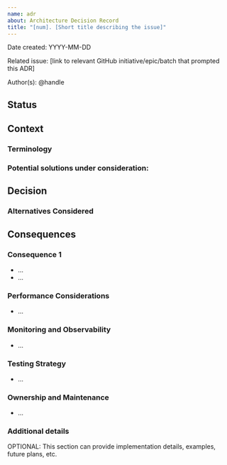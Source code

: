 ```yaml
---
name: adr
about: Architecture Decision Record
title: "[num]. [Short title describing the issue]"
---
```


Date created: YYYY-MM-DD

Related issue: [link to relevant GitHub initiative/epic/batch that prompted this ADR]

Author(s): @handle

## Status

<!--
- Draft
- Proposed
- Accepted
- Abandoned
- Rejected 
- Deprecated 
- Superseded
-->

## Context

<!-- What is the issue we're seeing that is motivating this decision or change -->

### Terminology

<!-- terms defined in the format below:
- **Term1**: ... 
- **Term2**: ...
- ...
-->

### Potential solutions under consideration:

<!-- Solutions considered -->

## Decision

<!-- What is the change we're proposing and/or doing? Why was it chosen out of all the options that were considered -->

### Alternatives Considered

<!-- Alternatives Considered -->

## Consequences
<!-- What becomes easier or more difficult to do because of this change? Are there any risks or unknowns -->

### Consequence 1
- ...
- ...
  
### Performance Considerations
- ...
  
### Monitoring and Observability
- ...
  
### Testing Strategy
- ...

### Ownership and Maintenance
- ...

### Additional details

OPTIONAL: This section can provide implementation details, examples, future plans, etc.
